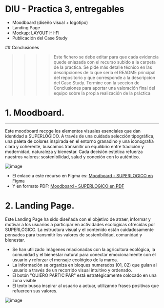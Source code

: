 # DIU - Practica 3, entregables

- Moodboard (diseño visual + logotipo)   
- Landing Page
- Mockup: LAYOUT HI-FI
- Publicación del Case Study

## Conclusiones

>>>> Este fichero se debe editar para que cada evidencia quede enlazada con el recurso subido a la carpeta de la practica. Se pide más detalle técnico en las descripciones de lo que sería el README principal del repositorio y que corresponde a la descripcion del Case Study.
>>>> Termine con la seccion de Conclusiones para aportar una valoración final del equipo sobre la propia realización de la práctica

# 1. Moodboard.
---
Este moodboard recoge los elementos visuales esenciales que dan identidad a SUPERLÓGICO. A través de una cuidada selección tipográfica, una paleta de colores inspirada en el entorno granadino y una iconografía clara y coherente, buscamos transmitir un equilibrio entre tradición y modernidad, naturaleza y bienestar. Cada decisión estética refuerza nuestros valores: sostenibilidad, salud y conexión con lo auténtico.

![image](https://github.com/Josemgomo/UX_CaseStudy/blob/master/P3/1_Moodboard/Moodboard%20-%20SUPERLOGICO.png)
  - El enlace a este recurso en Figma es: [Moodboard - SUPERLOGICO en Figma](https://www.figma.com/design/uoGgWMEuaoPT2egjyMueex/Moodboard---SUPERLOGICO?node-id=0-1&t=BxBe7HFTgIVhx9hz-1)
  - Y en formato PDF: [Moodboard - SUPERLOGICO en PDF](https://github.com/Josemgomo/UX_CaseStudy/blob/master/P3/1_Moodboard/Moodboard%20-%20SUPERLOGICO.pdf)


# 2. Landing Page.
  
  Este Landing Page ha sido diseñada con el objetivo de atraer, informar y motivar a los usuarios a participar en actividades ecológicas ofrecidas por SUPERLÓGICO. La estructura visual y el contenido están cuidadosamente pensados para transmitir los valores de sostenibilidad, comunidad y bienestar.
- Se han utilizado imágenes relacionadas con la agricultura ecológica, la comunidad y el bienestar natural para conectar emocionalmente con el usuario y reforzar el mensaje ecológico de la marca.
- La información se organiza en bloques numerados (01, 02) que guían al usuario a través de un recorrido visual intuitivo y ordenado.
- El botón "QUIERO PARTICIPAR" está estratégicamente colocado en una zona visible
- El texto busca inspirar al usuario a actuar, utilizando frases positivas que refuercen sus valores.

![image](https://github.com/user-attachments/assets/6f3349ba-f15b-4d5a-8dd0-8d21518cc762)











  
